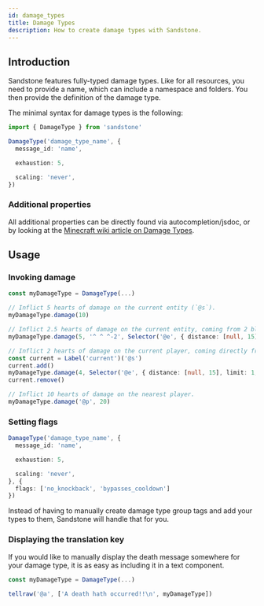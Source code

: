 ```yaml
---
id: damage_types
title: Damage Types
description: How to create damage types with Sandstone.
---
```


## Introduction
Sandstone features fully-typed damage types. Like for all resources, you need to provide a name, which can include a namespace and folders. You then provide the definition of the damage type.

The minimal syntax for damage types is the following:
```ts
import { DamageType } from 'sandstone'

DamageType('damage_type_name', {
  message_id: 'name',

  exhaustion: 5,

  scaling: 'never',
})
```

### Additional properties

All additional properties can be directly found via autocompletion/jsdoc, or by looking at the [Minecraft wiki article on Damage Types](https://minecraft.wiki/Damage_type).

## Usage

### Invoking damage

```ts
const myDamageType = DamageType(...) 

// Inflict 5 hearts of damage on the current entity (`@s`).
myDamageType.damage(10)

// Inflict 2.5 hearts of damage on the current entity, coming from 2 blocks behind them, attributed to the closest entity with the slenderman label tag.
myDamageType.damage(5, '^ ^ ^-2', Selector('@e', { distance: [null, 15], limit: 1, tag: 'slenderman' }))

// Inflict 2 hearts of damage on the current player, coming directly from a custom projectile, attributed to the closest other player
const current = Label('current')('@s')
current.add()
myDamageType.damage(4, Selector('@e', { distance: [null, 15], limit: 1, tag: 'fireball' }), Selector('@p', { tag: `!${current}` }))
current.remove()

// Inflict 10 hearts of damage on the nearest player.
myDamageType.damage('@p', 20)
```

### Setting flags
```ts
DamageType('damage_type_name', {
  message_id: 'name',

  exhaustion: 5,

  scaling: 'never',
}, {
  flags: ['no_knockback', 'bypasses_cooldown']
})
```

Instead of having to manually create damage type group tags and add your types to them, Sandstone will handle that for you.

### Displaying the translation key

If you would like to manually display the death message somewhere for your damage type, it is as easy as including it in a text component.

```ts
const myDamageType = DamageType(...) 

tellraw('@a', ['A death hath occurred!!\n', myDamageType])
```